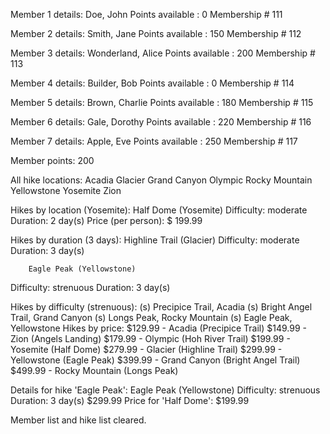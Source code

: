 Member 1 details:
        Doe, John
        Points available : 0
        Membership # 111

Member 2 details:
        Smith, Jane
        Points available : 150
        Membership # 112

Member 3 details:
        Wonderland, Alice
        Points available : 200
        Membership # 113

Member 4 details:
        Builder, Bob
        Points available : 0
        Membership # 114

Member 5 details:
        Brown, Charlie
        Points available : 180
        Membership # 115

Member 6 details:
        Gale, Dorothy
        Points available : 220
        Membership # 116

Member 7 details:
        Apple, Eve
        Points available : 250
        Membership # 117

Member points: 200

All hike locations:
        Acadia
        Glacier
        Grand Canyon
        Olympic
        Rocky Mountain
        Yellowstone
        Yosemite
        Zion

Hikes by location (Yosemite):
        Half Dome (Yosemite)
 Difficulty: moderate
 Duration: 2 day(s)
 Price (per person): $ 199.99

Hikes by duration (3 days):
        Highline Trail (Glacier)
 Difficulty: moderate
 Duration: 3 day(s)

        Eagle Peak (Yellowstone)
 Difficulty: strenuous
 Duration: 3 day(s)


Hikes by difficulty (strenuous):
        (s) Precipice Trail, Acadia     (s) Bright Angel Trail, Grand Canyon    (s) Longs Peak, Rocky Mountain  (s) Eagle Peak, Yellowstone
Hikes by price:
            $129.99 - Acadia (Precipice Trail)
            $149.99 - Zion (Angels Landing)
            $179.99 - Olympic (Hoh River Trail)
            $199.99 - Yosemite (Half Dome)
            $279.99 - Glacier (Highline Trail)
            $299.99 - Yellowstone (Eagle Peak)
            $399.99 - Grand Canyon (Bright Angel Trail)
            $499.99 - Rocky Mountain (Longs Peak)

Details for hike 'Eagle Peak':
        Eagle Peak (Yellowstone)
 Difficulty: strenuous
 Duration: 3 day(s)
 $299.99
Price for 'Half Dome': $199.99

Member list and hike list cleared.
